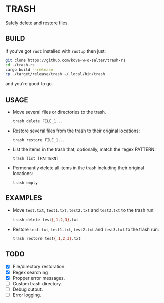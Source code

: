 # TRASH
Safely delete and restore files.

## BUILD
If you've got `rust` installed with `rustup` then just:
```bash
git clone https://github.com/kove-w-o-salter/trash-rs
cd ./trash-rs
cargo build --release
cp ./target/release/trash ~/.local/bin/trash
```
and you're good to go.

## USAGE
* Move several files or directories to the trash.
  ```
  trash delete FILE_1...
  ```
* Restore several files from the trash to their original locations:
  ```
  trash restore FILE_1...
  ```
* List the items in the trash that, optionally, match the regex PATTERN:
  ```
  trash list [PATTERN]
  ```
* Permenantly delete all items in the trash including their original locations:
  ```
  trash empty
  ```

## EXAMPLES
* Move `test.txt`, `test1.txt`, `test2.txt` and `test3.txt` to the trash run:
  ```bash
  trash delete test{,1,2,3}.txt
  ```
* Restore `test.txt`, `test1.txt`, `test2.txt` and `test3.txt` to the trash run:
  ```bash
  trash restore test{,1,2,3}.txt
  ```

## TODO
- [X] File/directory restoration.
- [X] Regex searching
- [X] Propper error messages.
- [ ] Custom trash directory.
- [ ] Debug output.
- [ ] Error logging.
